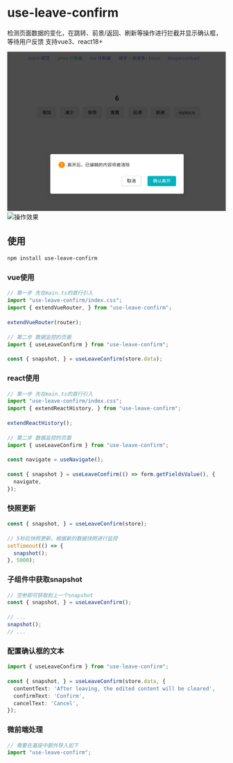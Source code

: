# use-leave-confirm

检测页面数据的变化，在跳转、前景/返回、刷新等操作进行拦截并显示确认框，等待用户反馈
支持vue3、react18+

![效果](https://github.com/deep-fish-pixel/use-leave-confirm/blob/main/static/preview.png)
![操作效果](https://github.com/deep-fish-pixel/use-leave-confirm/blob/main/static/preview.gif)

## 使用

```bash
npm install use-leave-confirm
```

### vue使用
```ts
// 第一步 先在main.ts的首行引入
import "use-leave-confirm/index.css";
import { extendVueRouter, } from "use-leave-confirm";

extendVueRouter(router);

// 第二步 数据监控的页面
import { useLeaveConfirm } from "use-leave-confirm";

const { snapshot, } = useLeaveConfirm(store.data);

```

### react使用
```ts
// 第一步 先在main.ts的首行引入
import "use-leave-confirm/index.css";
import { extendReactHistory, } from "use-leave-confirm";

extendReactHistory();

// 第二步 数据监控的页面
import { useLeaveConfirm } from "use-leave-confirm";

const navigate = useNavigate();

const { snapshot } = useLeaveConfirm(() => form.getFieldsValue(), {
  navigate,
});

```

### 快照更新
```ts
const { snapshot, } = useLeaveConfirm(store);

// 5秒后快照更新，根据新的数据快照进行监控
setTimeout(() => {
  snapshot();
}, 5000);
```

### 子组件中获取snapshot
```ts
// 空参即可获取到上一个snapshot
const { snapshot, } = useLeaveConfirm();

// ...
snapshot();
// ...
```

### 配置确认框的文本
```ts
import { useLeaveConfirm } from "use-leave-confirm";

const { snapshot, } = useLeaveConfirm(store.data, {
  contentText: 'After leaving, the edited content will be cleared',
  confirmText: 'Confirm',
  cancelText: 'Cancel',
});

```

### 微前端处理
```ts
// 需要在基座中额外导入如下
import "use-leave-confirm";

```

